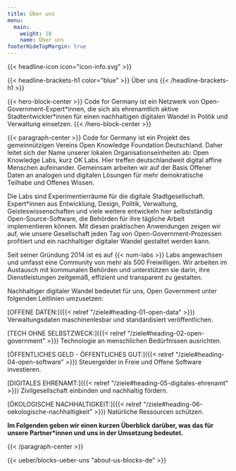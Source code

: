 ```yaml
---
title: Über uns
menu:
  main:
    weight: 10
    name: Über uns
footerHideTopMargin: true
---
```


{{< headline-icon icon="icon-info.svg" >}}

{{< headline-brackets-h1 color="blue" >}}
Über uns
{{< /headline-brackets-h1 >}}


{{< hero-block-center >}}
Code for Germany ist ein Netzwerk von Open-Government-Expert\*innen, die sich als ehrenamtlich aktive Stadtentwickler\*innen für einen nachhaltigen digitalen Wandel in Politik und Verwaltung einsetzen.
{{< /hero-block-center >}}


{{< paragraph-center >}}
Code for Germany ist ein Projekt des gemeinnützigen Vereins Open Knowledge Foundation Deutschland. Daher leitet sich der Name unserer lokalen Organisationseinheiten ab: Open Knowledge Labs, kurz OK Labs. Hier treffen deutschlandweit digital affine Menschen aufeinander. Gemeinsam arbeiten wir auf der Basis Offener Daten an analogen und digitalen Lösungen für mehr demokratische Teilhabe und Offenes Wissen.

Die Labs sind Experimentierräume für die digitale Stadtgesellschaft. Expert\*innen aus Entwicklung, Design, Politik, Verwaltung, Geisteswissenschaften und viele weitere entwickeln hier selbstständig Open-Source-Software, die Behörden für ihre tägliche Arbeit implementieren können. Mit diesen praktischen Anwendungen zeigen wir auf, wie unsere Gesellschaft jeden Tag von Open-Government-Prozessen profitiert und ein nachhaltiger digitaler Wandel gestaltet werden kann.

Seit seiner Gründung 2014 ist es auf {{< num-labs >}} Labs angewachsen und umfasst eine Community von mehr als 500 Freiwilligen. Wir arbeiten im Austausch mit kommunalen Behörden und unterstützen sie darin, ihre Dienstleistungen zeitgemäß, effizient und transparent zu gestalten.

Nachhaltiger digitaler Wandel bedeutet für uns, Open Government unter folgenden Leitlinien umzusetzen:

[OFFENE DATEN:]({{< relref "/ziele#heading-01-open-data" >}}) Verwaltungsdaten maschinenlesbar und standardisiert veröffentlichen.

[TECH OHNE SELBSTZWECK:]({{< relref "/ziele#heading-02-open-government" >}}) Technologie an menschlichen Bedürfnissen ausrichten.

[ÖFFENTLICHES GELD - ÖFFENTLICHES GUT:]({{< relref "/ziele#heading-04-open-software" >}}) Steuergelder in Freie und Offene Software
investieren.

[DIGITALES EHRENAMT:]({{< relref "/ziele#heading-05-digitales-ehrenamt" >}}) Zivilgesellschaft einbinden und nachhaltig fördern.

[ÖKOLOGISCHE NACHHALTIGKEIT:]({{< relref "/ziele#heading-06-oekologische-nachhaltigkeit" >}}) Natürliche Ressourcen schützen.

**Im Folgenden geben wir einen kurzen Überblick darüber, was das für unsere Partner\*innen und uns in der Umsetzung bedeutet.**

{{< /paragraph-center  >}}


{{< ueber/blocks-ueber-uns "about-us-blocks-de" >}}
